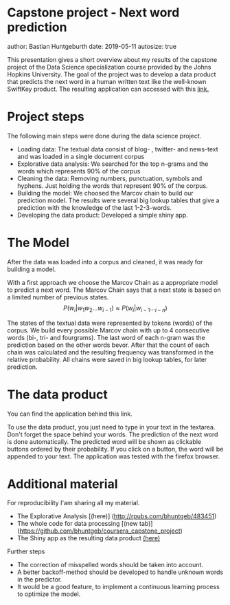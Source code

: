 Capstone project - Next word prediction
========================================================
author: Bastian Huntgeburth
date: 2019-05-11
autosize: true

This presentation gives a short overview about my results of the capstone project of the Data Science specialization course provided by the Johns Hopkins University. The goal of the project was to develop a data product that predicts the next word in a human written text like the well-known SwiftKey product. The resulting application can accessed with this [link.](https://bhuntge.shinyapps.io/NextWordPred/)


Project steps
========================================================
The following main steps were done during the data science project.

- Loading data: The textual data consist of blog- , twitter- and news-text and was loaded in a single document corpus
- Explorative data analysis: We searched for the top n-grams and the words which represents 90% of the corpus
- Cleaning the data: Removing numbers, punctuation, symbols and hyphens. Just holding the words that represent 90% of the corpus.
- Building the model: We choosed the Marcov chain to build our prediction model. The results were several big lookup tables that give a prediction with the knowledge of the last 1-2-3-words.
- Developing the data product: Developed a simple shiny app.

The Model
========================================================
After the data was loaded into a corpus and cleaned, it was ready for building a model.

With a first approach we choose the Marcov Chain as a appropriate model to predict a next word. The Marcov Chain says that a next state is based on a limited number of previous states. 
$$P(w_i|w_1 w_2 ... w_{i-1})\approx P(w_i|w_{i-1}... _{i-n})$$

The states of the textual data were represented by tokens (words) of the corpus. We build every possible Marcov chain with up to 4 consecutive words (bi-, tri- and fourgrams). The last word of each n-gram was the prediction based on the other words bevor. After that the count of each chain was calculated and the resulting frequency was transformed in the relative probability. All chains were saved in big lookup tables, for later prediction.


The data product
========================================================
You can find the application behind this link.

To use the data product, you just need to type in your text in the textarea. Don't forget the space behind your words. The prediction of the next word is done automatically. The predicted word will be shown as clickable buttons ordered by their probability. If you click on a button, the word will be appended to your text. The application was tested with the firefox browser. 

Additional material
========================================================

For reproducibility I'am sharing all my material.

- The Explorative Analysis [(here)] (http://rpubs.com/bhuntgeb/483451)
- The whole code for data processing [(new tab)] (https://github.com/bhuntgeb/coursera_capstone_project)
- The Shiny app as the resulting data product [(here)](https://bhuntge.shinyapps.io/NextWordPred/)

Further steps
- The correction of misspelled words should be taken into account. 
- A better backoff-method should be developed to handle unknown words in the predictor. 
- It would be a good feature, to implement a continuous learning process to optimize the model.

